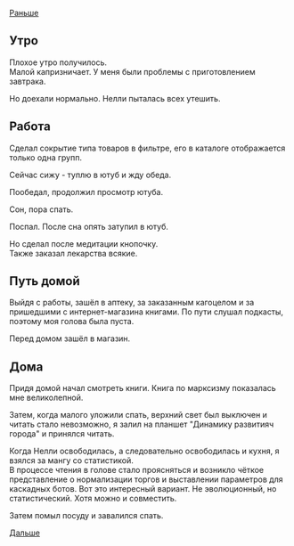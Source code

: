 [Раньше](2019.11.27.md)  
## Утро
Плохое утро получилось.  
Малой капризничает. У меня были проблемы с приготовлением завтрака.

Но доехали нормально. Нелли пыталась всех утешить.
## Работа
Сделал сокрытие типа товаров в фильтре, его в каталоге отображается только одна групп.

Сейчас сижу - туплю в ютуб и жду обеда.

Пообедал, продолжил просмотр ютуба.

Сон, пора спать.

Поспал. После сна опять затупил в ютуб.

Но сделал после медитации кнопочку.  
Также заказал лекарства всякие.
## Путь домой
Выйдя с работы, зашёл в аптеку, за заказанным кагоцелом и за пришедшими с интернет-магазина книгами.
По пути слушал подкасты, поэтому моя голова была пуста.

Перед домом зашёл в магазин.
## Дома
Придя домой начал смотреть книги. Книга по марксизму показалась мне великолепной.

Затем, когда малого уложили спать, верхний свет был выключен и читать стало невозможно, я залил на планшет "Динамику развитияч города" и принялся читать.

Когда Нелли освободилась, а следовательно освободилась и кухня, я взялся за мангу со статистикой.  
В процессе чтения в голове стало проясняться и возникло чёткое представление о нормализации торгов и выставлении параметров для каскадных ботов. Вот это интересный вариант. Не эволюционный, но статистический. Хотя можно и совместить.

Затем помыл посуду и завалился спать.

[Дальше](2019.11.29.md)